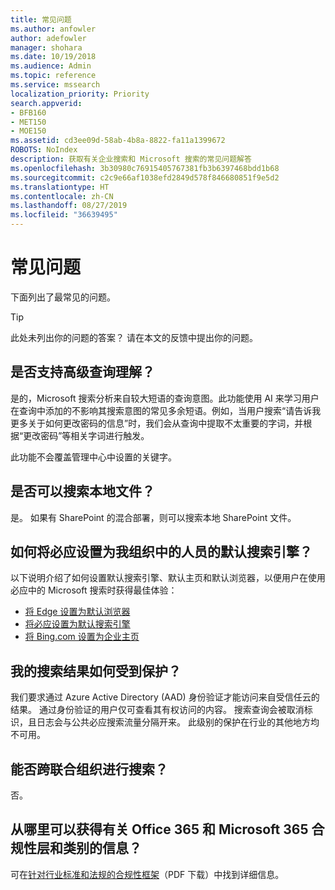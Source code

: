 ```yaml
---
title: 常见问题
ms.author: anfowler
author: adefowler
manager: shohara
ms.date: 10/19/2018
ms.audience: Admin
ms.topic: reference
ms.service: mssearch
localization_priority: Priority
search.appverid:
- BFB160
- MET150
- MOE150
ms.assetid: cd3ee09d-58ab-4b8a-8822-fa11a1399672
ROBOTS: NoIndex
description: 获取有关企业搜索和 Microsoft 搜索的常见问题解答
ms.openlocfilehash: 3b30980c76915405767381fb3b6397468bdd1b68
ms.sourcegitcommit: c2c9e66af1038efd2849d578f846680851f9e5d2
ms.translationtype: HT
ms.contentlocale: zh-CN
ms.lasthandoff: 08/27/2019
ms.locfileid: "36639495"
---
```

# <a name="frequently-asked-questions"></a>常见问题

下面列出了最常见的问题。

> [!TIP]
> 此处未列出你的问题的答案？ 请在本文的反馈中提出你的问题。

## <a name="is-advanced-query-understanding-supported"></a>是否支持高级查询理解？

是的，Microsoft 搜索分析来自较大短语的查询意图。此功能使用 AI 来学习用户在查询中添加的不影响其搜索意图的常见多余短语。例如，当用户搜索“请告诉我更多关于如何更改密码的信息”时，我们会从查询中提取不太重要的字词，并根据“更改密码”等相关字词进行触发。
  
此功能不会覆盖管理中心中设置的关键字。
  
## <a name="can-you-search-for-files-on-premises"></a>是否可以搜索本地文件？

是。 如果有 SharePoint 的混合部署，则可以搜索本地 SharePoint 文件。
  
## <a name="how-do-i-make-bing-the-default-search-engine-for-people-in-my-org"></a>如何将必应设置为我组织中的人员的默认搜索引擎？

以下说明介绍了如何设置默认搜索引擎、默认主页和默认浏览器，以便用户在使用必应中的 Microsoft 搜索时获得最佳体验：

- [将 Edge 设置为默认浏览器](set-default-browser.md)
- [将必应设置为默认搜索引擎](set-default-search-engine.md)
- [将 Bing.com 设置为企业主页](set-default-homepage.md)

  
## <a name="how-are-my-search-results-protected"></a>我的搜索结果如何受到保护？

我们要求通过 Azure Active Directory (AAD) 身份验证才能访问来自受信任云的结果。 通过身份验证的用户仅可查看其有权访问的内容。 搜索查询会被取消标识，且日志会与公共必应搜索流量分隔开来。 此级别的保护在行业的其他地方均不可用。

## <a name="can-i-search-across-federated-organizations"></a>能否跨联合组织进行搜索？

否。

## <a name="where-can-i-get-info-about-office-365-and-microsoft-365-compliance-tiers-and-categories"></a>从哪里可以获得有关 Office 365 和 Microsoft 365 合规性层和类别的信息？

可在[针对行业标准和法规的合规性框架](https://download.microsoft.com/download/B/2/7/B27B3EF3-8849-4C18-8BA4-5AD755728620/Compliance%20Framework_customer%20guidance.pdf)（PDF 下载）中找到详细信息。